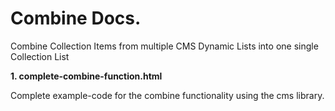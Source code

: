 # Combine Docs.

Combine Collection Items from multiple CMS Dynamic Lists into one single Collection List


**1. complete-combine-function.html**

Complete example-code for the combine functionality using the cms library.